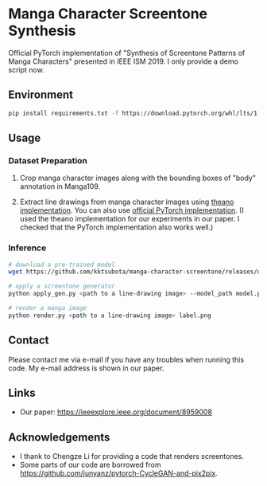 # Manga Character Screentone Synthesis
Official PyTorch implementation of "Synthesis of Screentone Patterns of Manga Characters" presented in IEEE ISM 2019.
I only provide a demo script now.

## Environment

```bash
pip install requirements.txt -f https://download.pytorch.org/whl/lts/1.8/torch_lts.html
```

## Usage
### Dataset Preparation
1. Crop manga character images along with the bounding boxes of "body" annotation in Manga109.

2. Extract line drawings from manga character images using [theano implementation](https://github.com/ljsabc/MangaLineExtraction).
You can also use [official PyTorch implementation](https://github.com/ljsabc/MangaLineExtraction_PyTorch).
(I used the theano implementation for our experiments in our paper. I checked that the PyTorch implementation also works well.)

### Inference

```bash
# download a pre-trained model
wget https://github.com/kktsubota/manga-character-screentone/releases/download/pre/model.pth

# apply a screentone generator
python apply_gen.py <path to a line-drawing image> --model_path model.pth

# render a manga image
python render.py <path to a line-drawing image> label.png
```

## Contact
Please contact me via e-mail if you have any troubles when running this code. My e-mail address is shown in our paper.

## Links
* Our paper: https://ieeexplore.ieee.org/document/8959008

## Acknowledgements
* I thank to Chengze Li for providing a code that renders screentones.
* Some parts of our code are borrowed from https://github.com/junyanz/pytorch-CycleGAN-and-pix2pix.
